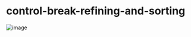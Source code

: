 # control-break-refining-and-sorting

![image](https://user-images.githubusercontent.com/32851308/198411132-02775567-6cc2-48db-a9ef-e787d800aea9.png)
